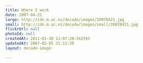 ```yaml
---
title: Where I work
date: 2007-04-21
large: http://cdn.m.ac.nz/decade/images/20070421.jpg
small: http://cdn.m.ac.nz/decade/images/small/20070421.jpg
flickrUrl: null
photoId: null
createdAt: 2011-01-30 11:07:20.542593
updatedAt: 2007-05-05 21:12:39
layout: decade-image

---
```


